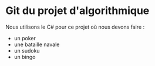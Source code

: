 # Git du projet d'algorithmique
Nous utilisons le C# pour ce projet où nous devons faire :
- un poker
- une bataille navale
- un sudoku
- un bingo